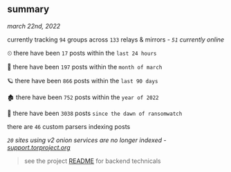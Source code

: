 
## summary
_march 22nd, 2022_

currently tracking `94` groups across `133` relays & mirrors - _`51` currently online_

⏲ there have been `17` posts within the `last 24 hours`

🦈 there have been `197` posts within the `month of march`

🪐 there have been `866` posts within the `last 90 days`

🏚 there have been `752` posts within the `year of 2022`

🦕 there have been `3038` posts `since the dawn of ransomwatch`

there are `46` custom parsers indexing posts

_`20` sites using v2 onion services are no longer indexed - [support.torproject.org](https://support.torproject.org/onionservices/v2-deprecation/)_

> see the project [README](https://github.com/thetanz/ransomwatch#ransomwatch--) for backend technicals
